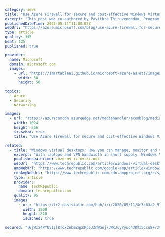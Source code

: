 ```yaml
---
category: news
title: "Use Azure Firewall for secure and cost-effective Windows Virtual Desktop protection"
excerpt: "This post was co-authored by Pavithra Thiruvengadam, Program Manager, Windows Virtual Desktop\n\nWork from home policies require many IT organizations to address fundamental changes in capacity, network, security, and governance. Many employees aren't protected by the layered security policies associated"
publishedDateTime: 2020-05-11T11:00:02Z
webUrl: "https://azure.microsoft.com/blog/use-azure-firewall-for-secure-and-cost-effective-windows-virtual-desktop-protection/"
type: article
quality: 105
heat: 125
published: true

provider:
  name: Microsoft
  domain: microsoft.com
  images:
    - url: "https://smartableai.github.io/microsoft-azure/assets/images/organizations/microsoft.com-50x50.jpg"
      width: 50
      height: 50

topics:
  - Azure
  - Security
  - Networking

images:
  - url: "https://azurecomcdn.azureedge.net/mediahandler/acomblog/media/Default/blog/8a177079-5ce9-44bd-97bb-ebcc6c30eaa0.png"
    width: 1024
    height: 366
    isCached: true
    title: "Use Azure Firewall for secure and cost-effective Windows Virtual Desktop protection"

related:
  - title: "Windows virtual desktops: How you can manage, monitor and virtualise devices remotely"
    excerpt: "With laptops and VPN bandwidth in short supply, Windows Virtual Desktop and Microsoft Endpoint Manager come into their own as ways to keep staff not just working, but also productive and secure."
    publishedDateTime: 2020-05-11T09:51:00Z
    webUrl: "https://www.techrepublic.com/article/windows-virtual-desktops-how-you-can-manage-monitor-and-virtualise-devices-remotely/"
    ampWebUrl: "https://www.techrepublic.com/google-amp/article/windows-virtual-desktops-how-you-can-manage-monitor-and-virtualise-devices-remotely/"
    cdnAmpWebUrl: "https://www-techrepublic-com.cdn.ampproject.org/c/s/www.techrepublic.com/google-amp/article/windows-virtual-desktops-how-you-can-manage-monitor-and-virtualise-devices-remotely/"
    type: article
    provider:
      name: TechRepublic
      domain: techrepublic.com
    quality: 95
    images:
      - url: "https://tr2.cbsistatic.com/hub/i/r/2020/05/11/8c3c63a2-918c-4371-b054-bf9e2fd7bd33/resize/1200x/155f519778ebaa82b0eeecd1b348bec6/tr-new-wvd-interface-in-azure-portal.jpg"
        width: 1200
        height: 820
        isCached: true

secured: "k6jWIS4PYU51pl8Tdx2nbmZqpsPp5JZnWGoj/JWKJuyYyuq43K8I5Ccu8+/zvl+0Sg0a5sevm5fO/nmFWMn7y+4s+g9N2nhtuGKs6UuE0p2/M16eQEGupn1TZRAh4uX5CbzOTD3N8R9jayQ3a/xMR83E0VhydDJMxjbUTjFFD73NBrWKVnuJWImX+CDOP+fC79b5leKkNGn3D9b8dyr0DKk/TlJi3uQzg7xZ43bGXjhq4X+NakvAAEGyp7q+7Zr3lwBVQRtMfgL+ACwxs0mKeNCt7qpozc4DWuomi4ougtrSemvr5U6cqPQH5ssCwq+anTGVdYw/hr8csFYYPEhojA==;pVWSYhMnt+dSKmKYmffhiQ=="
---
```


